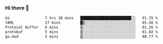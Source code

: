 ### Hi there 👋

<!--
**yeya24/yeya24** is a ✨ _special_ ✨ repository because its `README.md` (this file) appears on your GitHub profile.

Here are some ideas to get you started:

- 🔭 I’m currently working on ...
- 🌱 I’m currently learning ...
- 👯 I’m looking to collaborate on ...
- 🤔 I’m looking for help with ...
- 💬 Ask me about ...
- 📫 How to reach me: ...
- 😄 Pronouns: ...
- ⚡ Fun fact: ...
-->

<!--START_SECTION:waka-->

```txt
Go                7 hrs 38 mins   ███████████████████████░░   91.35 %
YAML              27 mins         █▒░░░░░░░░░░░░░░░░░░░░░░░   05.56 %
Protocol Buffer   6 mins          ▒░░░░░░░░░░░░░░░░░░░░░░░░   01.26 %
protobuf          5 mins          ▒░░░░░░░░░░░░░░░░░░░░░░░░   01.02 %
go.mod            3 mins          ▒░░░░░░░░░░░░░░░░░░░░░░░░   00.77 %
```

<!--END_SECTION:waka-->
